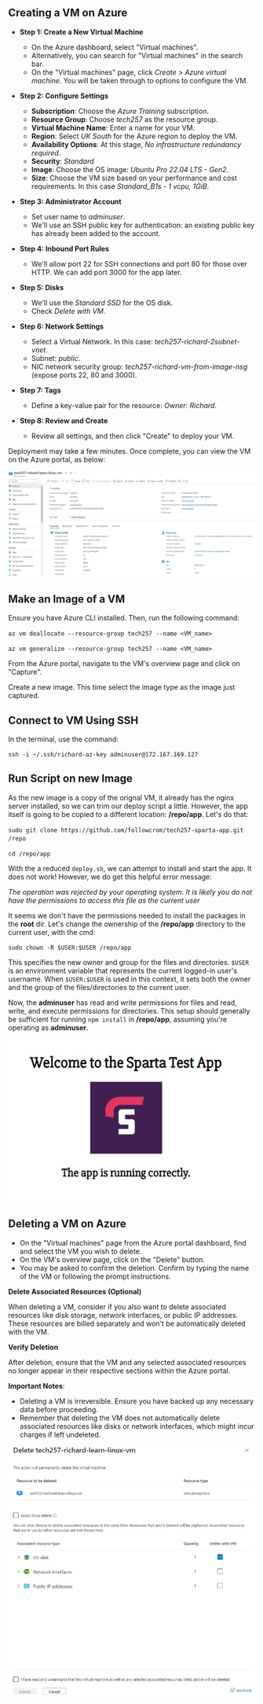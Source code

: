 
## Creating a VM on Azure

- **Step 1: Create a New Virtual Machine**
  - On the Azure dashboard, select "Virtual machines".
  - Alternatively, you can search for "Virtual machines" in the search bar.
  - On the "Virtual machines" page, click _Create > Azure virtual machine_. You will be taken through to options to configure the VM.

- **Step 2: Configure Settings**
  - **Subscription**: Choose the _Azure Training_ subscription.
  - **Resource Group**: Choose _tech257_ as the resource group.
  - **Virtual Machine Name**: Enter a name for your VM.
  - **Region**: Select _UK South_ for the Azure region to deploy the VM.
  - **Availability Options**: At this stage, _No infrastructure redundancy required_.
  - **Security**: _Standard_
  - **Image**: Choose the OS image: _Ubuntu Pro 22.04 LTS - Gen2_.
  - **Size**: Choose the VM size based on your performance and cost requirements. In this case _Standard_B1s - 1 vcpu, 1GiB_.

- **Step 3: Administrator Account**
  - Set user name to _adminuser_.
  - We'll use an SSH public key for authentication: an existing public key has already been added to the account.

- **Step 4: Inbound Port Rules**
  - We'll allow port 22 for SSH connections and port 80 for those over HTTP. We can add port 3000 for the app later.

- **Step 5: Disks**
  - We'll use the _Standard SSD_ for the OS disk.
  - Check _Delete with VM_.

- **Step 6: Network Settings**
  - Select a Virtual Network. In this case: _tech257-richard-2subnet-vnet_.
  - Subnet: _public_.
  - NIC network security group: _tech257-richard-vm-from-image-nsg_ (expose ports 22, 80 and 3000).

- **Step 7: Tags**
  - Define a key-value pair for the resource: _Owner: Richard_.

- **Step 8: Review and Create**
  - Review all settings, and then click "Create" to deploy your VM.

Deployment may take a few minutes. Once complete, you can view the VM on the Azure portal, as below:

![Cloud Image](imgs/vms/vm_overview.jpg "Deployed VM")

## Make an Image of a VM

Ensure you have Azure CLI installed. Then, run the following command:

`az vm deallocate --resource-group tech257 --name <VM_name>`

`az vm generalize --resource-group tech257 --name <VM_name>`

From the Azure portal, navigate to the VM's overview page and click on "Capture".

Create a new image. This time select the image type as the image just captured.

## Connect to VM Using SSH

In the terminal, use the command:

```
ssh -i ~/.ssh/richard-az-key adminuser@172.167.169.127
```

## Run Script on new Image

As the new image is a copy of the orignal VM, it already has the nginx server installed, so we can trim our deploy script a little. However, the app itself is going to be copied to a different location: **/repo/app**. Let's do that:

`sudo git clone https://github.com/followcrom/tech257-sparta-app.git /repo`

`cd /repo/app`

With the a reduced `deploy.sh`, we can attempt to install and start the app. It does not work! However, we do get this helpful error message:

_The operation was rejected by your operating system. It is likely you do not have the permissions to access this file as the current user_

It seems we don't have the permissions needed to install the packages in the **root** dir. Let's change the ownership of the **/repo/app** directory to the current user, with the cmd:

```
sudo chown -R $USER:$USER /repo/app
```

This specifies the new owner and group for the files and directories. `$USER` is an environment variable that represents the current logged-in user's username. When `$USER:$USER` is used in this context, it sets both the owner and the group of the files/directories to the current user.

Now, the **adminuser** has read and write permissions for files and read, write, and execute permissions for directories. This setup should generally be sufficient for running `npm install` in **/repo/app**, assuming you're operating as **adminuser**.

![Cloud Image](imgs/vms/sparta-test-app.jpg "Deployed VM")

## Deleting a VM on Azure

  - On the "Virtual machines" page from the Azure portal dashboard, find and select the VM you wish to delete.
  - On the VM's overview page, click on the "Delete" button.
  - You may be asked to confirm the deletion. Confirm by typing the name of the VM or following the prompt instructions.

**Delete Associated Resources (Optional)**

When deleting a VM, consider if you also want to delete associated resources like disk storage, network interfaces, or public IP addresses. These resources are billed separately and won't be automatically deleted with the VM.

**Verify Deletion**

After deletion, ensure that the VM and any selected associated resources no longer appear in their respective sections within the Azure portal.

**Important Notes**:
- Deleting a VM is irreversible. Ensure you have backed up any necessary data before proceeding.
- Remember that deleting the VM does not automatically delete associated resources like disks or network interfaces, which might incur charges if left undeleted.

![Cloud Image](imgs/vms/vm_delete.jpg "Delete a VM")